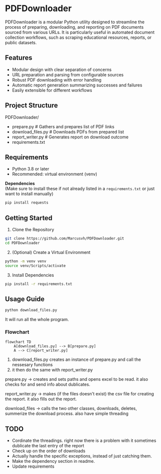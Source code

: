 # PDFDownloader

PDFDownloader is a modular Python utility designed to streamline the process of preparing, downloading, and reporting on PDF documents sourced from various URLs. It is particularly useful in automated document collection workflows, such as scraping educational resources, reports, or public datasets.

## Features

- Modular design with clear separation of concerns
- URL preparation and parsing from configurable sources
- Robust PDF downloading with error handling
- Automatic report generation summarizing successes and failures
- Easily extensible for different workflows

## Project Structure

PDFDownloader/

- prepare.py # Gathers and prepares list of PDF links
- download_files.py # Downloads PDFs from prepared list
- report_writer.py # Generates report on download outcome
- requirements.txt

## Requirements

- Python 3.8 or later
- Recommended: virtual environment (venv)

**Dependencies**  
(Make sure to install these if not already listed in a `requirements.txt` or just want to install manually)

```bash
pip install requests
```

## Getting Started

1. Clone the Repository

```bash
git clone https://github.com/Marcusvh/PDFDownloader.git
cd PDFDownloader
```

2. (Optional) Create a Virtual Environment

```bash
python -m venv venv
source venv/Scripts/activate
```

3. Install Dependencies

```bash
pip install -r requirements.txt
```

## Usage Guide

```python
python download_files.py
```

It will run all the whole program.

### Flowchart

```mermaid
flowchart TD
    A[download_files.py] --> B[prepare.py]
    A --> C[report_writer.py]
```

1. download_files.py creates an instance of prepare.py and call the nessesary functions
2. it then do the same with report_writer.py

prepare.py -> creates and sets paths and opens excel to be read. it also checks for and send info about dublicates.

report_writer.py -> makes (if the files doesn't exist) the csv file for creating the report. it also fills out the report.

download_files -> calls the two other classes, downloads, deletes, summerize the download process. also have simple threading

## TODO

- Cordinate the threadings. right now there is a problem with it sometimes dublicate the last entry of the report
- Check up on the order of downloads
- Actually handle the specific exceptions, instead of just catching them.
- Make the dependency section in readme.
- Update requirements
